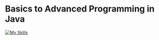 # Basics to Advanced Programming in Java
[![My Skills](https://skillicons.dev/icons?i=java,kotlin,nodejs,figma&theme=light)](https://skillicons.dev)
